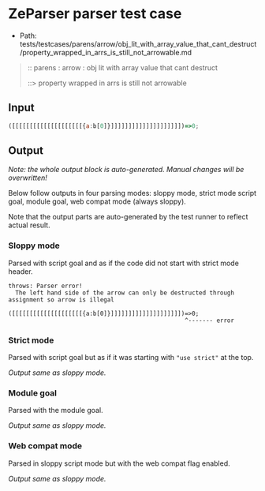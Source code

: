 # ZeParser parser test case

- Path: tests/testcases/parens/arrow/obj_lit_with_array_value_that_cant_destruct/property_wrapped_in_arrs_is_still_not_arrowable.md

> :: parens : arrow : obj lit with array value that cant destruct
>
> ::> property wrapped in arrs is still not arrowable

## Input


`````js
([[[[[[[[[[[[[[[[[[[[{a:b[0]}]]]]]]]]]]]]]]]]]]]])=>0;
`````

## Output

_Note: the whole output block is auto-generated. Manual changes will be overwritten!_

Below follow outputs in four parsing modes: sloppy mode, strict mode script goal, module goal, web compat mode (always sloppy).

Note that the output parts are auto-generated by the test runner to reflect actual result.

### Sloppy mode

Parsed with script goal and as if the code did not start with strict mode header.

`````
throws: Parser error!
  The left hand side of the arrow can only be destructed through assignment so arrow is illegal

([[[[[[[[[[[[[[[[[[[[{a:b[0]}]]]]]]]]]]]]]]]]]]]])=>0;
                                                  ^------- error
`````

### Strict mode

Parsed with script goal but as if it was starting with `"use strict"` at the top.

_Output same as sloppy mode._

### Module goal

Parsed with the module goal.

_Output same as sloppy mode._

### Web compat mode

Parsed in sloppy script mode but with the web compat flag enabled.

_Output same as sloppy mode._
